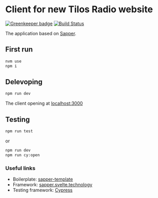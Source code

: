 # Client for new Tilos Radio website

[![Greenkeeper badge](https://badges.greenkeeper.io/rudywaltz/tilos-client.svg)](https://greenkeeper.io/)
[![Build Status](https://travis-ci.com/rudywaltz/tilos-client.svg?branch=master)](https://travis-ci.com/rudywaltz/tilos-client)

The application based on [Sapper](https://github.com/sveltejs/sapper).

## First run

```bash
nvm use
npm i
```

## Delevoping

```bash
npm run dev
```

The client opening at [localhost:3000](http://localhost:3000)

## Testing
```bash
npm run test
```
or
```bash
npm run dev
npm run cy:open
```

### Useful links
- Boilerplate: [sapper-template](https://github.com/sveltejs/sapper-template)
- Framework: [sapper.svelte.technology](https://sapper.svelte.technology)
- Testing framework: [Cypress](https://docs.cypress.io/)
